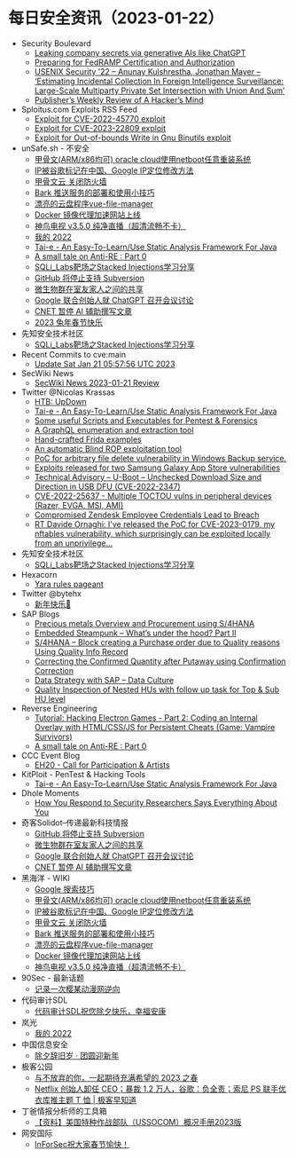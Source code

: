 # 每日安全资讯（2023-01-22）

- Security Boulevard
  - [Leaking company secrets via generative AIs like ChatGPT](https://securityboulevard.com/2023/01/leaking-company-secrets-via-generative-ais-like-chatgpt/)
  - [Preparing for FedRAMP Certification and Authorization](https://securityboulevard.com/2023/01/preparing-for-fedramp-certification-and-authorization/)
  - [USENIX Security ’22 – Anunay Kulshrestha, Jonathan Mayer – ‘Estimating Incidental Collection In Foreign Intelligence Surveillance: Large-Scale Multiparty Private Set Intersection with Union And Sum’](https://securityboulevard.com/2023/01/usenix-security-22-anunay-kulshrestha-jonathan-mayer-estimating-incidental-collection-in-foreign-intelligence-surveillance-large-scale-multiparty-private-set-intersection-with-union-a/)
  - [Publisher’s Weekly Review of A Hacker’s Mind](https://securityboulevard.com/2023/01/publishers-weekly-review-of-a-hackers-mind/)
- Sploitus.com Exploits RSS Feed
  - [Exploit for CVE-2022-45770 exploit](https://sploitus.com/exploit?id=F7AD954D-0D51-5D43-BDFD-FAA71002C48B&utm_source=rss&utm_medium=rss)
  - [Exploit for CVE-2023-22809 exploit](https://sploitus.com/exploit?id=BA476BFF-F193-5FF0-A931-BEF0BE84D05C&utm_source=rss&utm_medium=rss)
  - [Exploit for Out-of-bounds Write in Gnu Binutils exploit](https://sploitus.com/exploit?id=64EE8CD2-B2A2-5DCD-8784-03C92797B6B6&utm_source=rss&utm_medium=rss)
- unSafe.sh - 不安全
  - [甲骨文(ARM/x86均可) oracle cloud使用netboot任意重装系统](https://buaq.net/go-146457.html)
  - [IP被谷歌标记在中国、Google IP定位修改方法](https://buaq.net/go-146458.html)
  - [甲骨文云 关闭防火墙](https://buaq.net/go-146459.html)
  - [Bark 推送服务的部署和使用小技巧](https://buaq.net/go-146441.html)
  - [漂亮的云盘程序vue-file-manager](https://buaq.net/go-146442.html)
  - [Docker 镜像代理加速网站上线](https://buaq.net/go-146443.html)
  - [神鸟电视 v3.5.0 纯净直播（超清流畅不卡）](https://buaq.net/go-146444.html)
  - [我的 2022](https://buaq.net/go-146440.html)
  - [Tai-e - An Easy-To-Learn/Use Static Analysis Framework For Java](https://buaq.net/go-146425.html)
  - [A small tale on Anti-RE : Part 0](https://buaq.net/go-146411.html)
  - [SQLi_Labs靶场之Stacked Injections学习分享](https://buaq.net/go-146420.html)
  - [GitHub 将停止支持 Subversion](https://buaq.net/go-146412.html)
  - [微生物群在室友家人之间的共享](https://buaq.net/go-146413.html)
  - [Google 联合创始人就 ChatGPT 召开会议讨论](https://buaq.net/go-146408.html)
  - [CNET 暂停 AI 辅助撰写文章](https://buaq.net/go-146409.html)
  - [2023 兔年春节快乐](https://buaq.net/go-146399.html)
- 先知安全技术社区
  - [SQLi_Labs靶场之Stacked Injections学习分享](https://xz.aliyun.com/t/12060)
- Recent Commits to cve:main
  - [Update Sat Jan 21 05:57:56 UTC 2023](https://github.com/trickest/cve/commit/1d132ff21687d9c4fb61c67e0baf996bb20b19c1)
- SecWiki News
  - [SecWiki News 2023-01-21 Review](http://www.sec-wiki.com/?2023-01-21)
- Twitter @Nicolas Krassas
  - [HTB: UpDown](https://twitter.com/Dinosn/status/1616843985288396806)
  - [Tai-e - An Easy-To-Learn/Use Static Analysis Framework For Java](https://twitter.com/Dinosn/status/1616802284750479362)
  - [Some useful Scripts and Executables for Pentest & Forensics](https://twitter.com/Dinosn/status/1616686455228702720)
  - [A GraphQL enumeration and extraction tool](https://twitter.com/Dinosn/status/1616686225062076416)
  - [Hand-crafted Frida examples](https://twitter.com/Dinosn/status/1616686156694933504)
  - [An automatic Blind ROP exploitation tool](https://twitter.com/Dinosn/status/1616686091255353345)
  - [PoC for arbitrary file delete vulnerability in Windows Backup service.](https://twitter.com/Dinosn/status/1616685380014596097)
  - [Exploits released for two Samsung Galaxy App Store vulnerabilities](https://twitter.com/Dinosn/status/1616671879258841088)
  - [Technical Advisory – U-Boot – Unchecked Download Size and Direction in USB DFU (CVE-2022-2347)](https://twitter.com/Dinosn/status/1616671844479926273)
  - [CVE-2022-25637 - Multiple TOCTOU vulns in peripheral devices (Razer, EVGA, MSI, AMI)](https://twitter.com/Dinosn/status/1616671768374120449)
  - [Compromised Zendesk Employee Credentials Lead to Breach](https://twitter.com/Dinosn/status/1616671085432565760)
  - [RT Davide Ornaghi: I've released the PoC for CVE-2023-0179, my nftables vulnerability, which surprisingly can be exploited locally from an unprivilege...](https://twitter.com/TurtleARM97/status/1616605406599737344)
- 先知安全技术社区
  - [SQLi_Labs靶场之Stacked Injections学习分享](https://xz.aliyun.com/t/12060)
- Hexacorn
  - [Yara rules pageant](https://www.hexacorn.com/blog/2023/01/21/yara-rules-pageant/)
- Twitter @bytehx
  - [新年快乐🎉](https://twitter.com/bytehx343/status/1616840825220255747)
- SAP Blogs
  - [Precious metals Overview and Procurement using S/4HANA](https://blogs.sap.com/2023/01/21/precious-metals-overview-and-procurement-using-s-4hana/)
  - [Embedded Steampunk – What’s under the hood? Part II](https://blogs.sap.com/2023/01/21/embedded-steampunk-whats-under-the-hood-part-ii/)
  - [S/4HANA – Block creating a Purchase order due to Quality reasons Using Quality Info Record](https://blogs.sap.com/2023/01/21/s-4hana-block-creating-a-purchase-order-due-to-quality-reasons-using-quality-info-record/)
  - [Correcting the Confirmed Quantity after Putaway using Confirmation Correction](https://blogs.sap.com/2023/01/21/correcting-the-confirmed-quantity-after-putaway-using-confirmation-corrections/)
  - [Data Strategy with SAP – Data Culture](https://blogs.sap.com/2023/01/21/data-strategy-with-sap-data-culture/)
  - [Quality Inspection of Nested HUs with follow up task for Top & Sub HU level](https://blogs.sap.com/2023/01/21/quality-inspection-of-nested-hus-with-follow-up-task-for-top-sub-hu-level/)
- Reverse Engineering
  - [Tutorial: Hacking Electron Games - Part 2: Coding an Internal Overlay with HTML/CSS/JS for Persistent Cheats (Game: Vampire Survivors)](https://www.reddit.com/r/ReverseEngineering/comments/10hy6se/tutorial_hacking_electron_games_part_2_coding_an/)
  - [A small tale on Anti-RE : Part 0](https://www.reddit.com/r/ReverseEngineering/comments/10hn0wj/a_small_tale_on_antire_part_0/)
- CCC Event Blog
  - [EH20 - Call for Participation & Artists](https://events.ccc.de/2023/01/21/easterhegg-cfp/)
- KitPloit - PenTest & Hacking Tools
  - [Tai-e - An Easy-To-Learn/Use Static Analysis Framework For Java](http://www.kitploit.com/2023/01/tai-e-easy-to-learnuse-static-analysis.html)
- Dhole Moments
  - [How You Respond to Security Researchers Says Everything About You](https://soatok.blog/2023/01/21/how-you-respond-to-security-researchers-says-everything-about-you/)
- 奇客Solidot–传递最新科技情报
  - [GitHub 将停止支持 Subversion](https://www.solidot.org/story?sid=73939)
  - [微生物群在室友家人之间的共享](https://www.solidot.org/story?sid=73938)
  - [Google 联合创始人就 ChatGPT 召开会议讨论](https://www.solidot.org/story?sid=73937)
  - [CNET 暂停 AI 辅助撰写文章](https://www.solidot.org/story?sid=73936)
- 黑海洋 - WIKI
  - [Google 搜索技巧](https://blog.upx8.com/3198)
  - [甲骨文(ARM/x86均可) oracle cloud使用netboot任意重装系统](https://blog.upx8.com/3197)
  - [IP被谷歌标记在中国、Google IP定位修改方法](https://blog.upx8.com/3196)
  - [甲骨文云 关闭防火墙](https://blog.upx8.com/3195)
  - [Bark 推送服务的部署和使用小技巧](https://blog.upx8.com/3194)
  - [漂亮的云盘程序vue-file-manager](https://blog.upx8.com/3193)
  - [Docker 镜像代理加速网站上线](https://blog.upx8.com/3192)
  - [神鸟电视 v3.5.0 纯净直播（超清流畅不卡）](https://blog.upx8.com/3191)
- 90Sec - 最新话题
  - [记录一次樱某动漫网逆向](https://forum.90sec.com/t/topic/2215)
- 代码审计SDL
  - [代码审计SDL祝您除夕快乐，幸福安康](https://mp.weixin.qq.com/s?__biz=MzI2NTExNzcxNQ==&mid=2247484155&idx=1&sn=fbf1260d8e47def4802d2b60d70f401e&chksm=eaa30b87ddd48291386489a291b96bde9f8142d4fdeb7d68cd17dba1e990e67113733ac3ab06&scene=58&subscene=0#rd)
- 岚光
  - [我的 2022](https://0x0d.im/archives/my-2022.html)
- 中国信息安全
  - [除夕辞旧岁 · 团圆迎新年](https://mp.weixin.qq.com/s?__biz=MzA5MzE5MDAzOA==&mid=2664174332&idx=1&sn=73a354bfc029fa7d5764978770229be8&chksm=8b591005bc2e9913f4f0469ce0a4a8d873f9adbffc871532d3ed6cd886faf4c52c67550109f1&scene=58&subscene=0#rd)
- 极客公园
  - [与不放弃的你，一起期待充满希望的 2023 之春](https://mp.weixin.qq.com/s?__biz=MTMwNDMwODQ0MQ==&mid=2652980952&idx=1&sn=1d36b1d3ff746701f47fb0711b6271c3&chksm=7e543b6e4923b278f3fe11e6684f483c1182603404e8c8df4307b851d264b0da45e3c614f910&scene=58&subscene=0#rd)
  - [Netflix 创始人卸任 CEO；暴裁 1.2 万人，谷歌：负全责；索尼 PS 联手优衣库推主题 T 恤 | 极客早知道](https://mp.weixin.qq.com/s?__biz=MTMwNDMwODQ0MQ==&mid=2652980951&idx=1&sn=c45225fbdc01b719e94c68e27c4bc90f&chksm=7e543b614923b277ef5fb3db76f784774a2a53db815de87d7fb1bc8cc171697e01c281c84119&scene=58&subscene=0#rd)
- 丁爸情报分析师的工具箱
  - [【资料】美国特种作战部队（USSOCOM）概况手册2023版](https://mp.weixin.qq.com/s?__biz=MzI2MTE0NTE3Mw==&mid=2651134627&idx=1&sn=e4ca88d3f487b46e6baae348a2b5b7a3&chksm=f1af6d99c6d8e48f33bf662f966ce1bece9d4e493a1c8d4128bd1b4dcb5210ab40934f56dc7b&scene=58&subscene=0#rd)
- 网安国际
  - [InForSec祝大家春节愉快！](https://mp.weixin.qq.com/s?__biz=MzA4ODYzMjU0NQ==&mid=2652312169&idx=1&sn=c776dc2c8e822905641821364468a9ab&chksm=8bc48fe7bcb306f12a34bc4db66d049436b168b6b3ff653c69e446941ae19ae5c2e600af742f&scene=58&subscene=0#rd)
